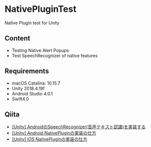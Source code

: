 # NativePluginTest
Native Plugin test for Unity

## Content
- Testing Native Alert Popups
- Test SpeechRecognizer of native features

## Requirements
- macOS Catalina: 10.15.7
- Unity 2018.4.19f
- Android Studio 4.0.1
- Swift4.0

## Qiita
- [[Unity] AndroidのSpeechRecognizer(音声テキスト認識)を実装する](https://qiita.com/atsutama/items/fd8dca4a1e621f4c855b)
- [[Unity] Android NativePluginの実装の仕方](https://qiita.com/atsutama/items/28744b1a29e79184c3fc)
- [[Unity] iOS NativePluginの実装の仕方](https://qiita.com/atsutama/items/3c8fe716c2667be6025f)
